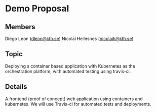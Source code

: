 # Demo Proposal
## Members
Diego Leon (dleon@kth.se)
Nicolai Hellesnes (nicolaih@kth.se)

## Topic
Deploying a container based application with Kubernetes as the orchestration platform, with automated testing using travis-ci.

## Details
A frontend (proof of concept) web application using containers and kubernetes. We will use Travis-ci for automated tests and deployments.
